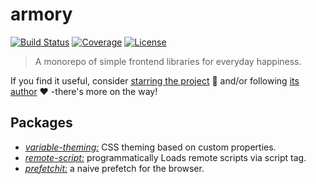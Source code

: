 # armory

[![Build Status](https://img.shields.io/travis/rafamel/armory/master.svg)](https://travis-ci.org/rafamel/armory)
[![Coverage](https://img.shields.io/coveralls/rafamel/armory/master.svg)](https://coveralls.io/github/rafamel/armory)
[![License](https://img.shields.io/github/license/rafamel/armory.svg)](https://github.com/rafamel/armory/blob/master/LICENSE)

> A monorepo of simple frontend libraries for everyday happiness.

If you find it useful, consider [starring the project](https://github.com/rafamel/armory) 💪 and/or following [its author](https://github.com/rafamel) ❤️ -there's more on the way!

## Packages

* [*variable-theming:*](https://github.com/rafamel/armory/tree/master/packages/variable-theming) CSS theming based on custom properties.
* [*remote-script:*](https://github.com/rafamel/armory/tree/master/packages/remote-script) programmatically Loads remote scripts via script tag.
* [*prefetchit:*](https://github.com/rafamel/armory/tree/master/packages/prefetchit) a naive prefetch for the browser.
